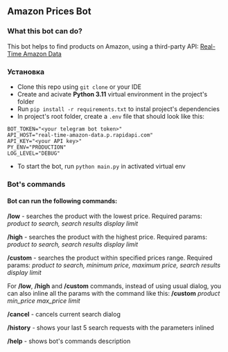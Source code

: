 ## Amazon Prices Bot
### What this bot can do?
This bot helps to find products on Amazon, using a third-party API: [Real-Time Amazon Data](https://rapidapi.com/letscrape-6bRBa3QguO5/api/real-time-amazon-data)

### Установка
- Clone this repo using `git clone` or your IDE
- Create and acivate __Python 3.11__ virtual environment in the project's folder
- Run `pip install -r requirements.txt` to instal project's dependencies
- In project's root folder, create a `.env` file  that should look like this:
```
BOT_TOKEN="<your telegram bot token>"
API_HOST="real-time-amazon-data.p.rapidapi.com"
API_KEY="<your API key>"
PY_ENV="PRODUCTION"
LOG_LEVEL="DEBUG"
```
- To start the bot, run `python main.py` in activated virtual env

### Bot's commands
#### Bot can run the following commands:

__/low__ - searches the product with the lowest price. Required params: *product to search, search results display limit*

__/high__ - searches the product with the highest price. Required params: *product to search, search results display limit*

__/custom__ - searches the product within specified prices range. Required params: *product to search, minimum price, maximum price, search results display limit*

For __/low__, __/high__ and __/custom__ commands, instead of using usual dialog, you can also inline all the params with the command like this:
__/custom__ *product min_price max_price limit*

__/cancel__ - cancels current search dialog

__/history__ - shows your last 5 search requests with the parameters inlined

__/help__ - shows bot's commands description
